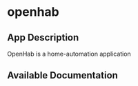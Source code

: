 # openhab

## App Description

OpenHab is a home-automation application

## Available Documentation

